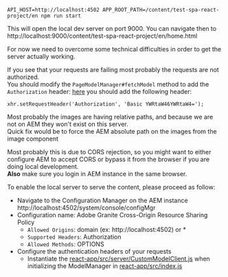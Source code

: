 
```
API_HOST=http://localhost:4502 APP_ROOT_PATH=/content/test-spa-react-project/en npm run start
```
This will open the local dev server on port 9000. You can navigate then to http://localhost:9000/content/test-spa-react-project/en/home.html


For now we need to overcome some technical difficulties in order to get the server actually working.

If you see that your requests are failing most probably the requests are not authorized.  
You should modify the `PageModelManager#fetchModel` method to add the `Authorization` header:
[here](https://www.npmjs.com/package/@adobe/cq-spa-page-model-manager)
you should add the following header:
```
xhr.setRequestHeader('Authorization', 'Basic YWRtaW46YWRtaW4=');
```
Most probably the images are having relative paths, and because we are not on AEM they won't exist on this server.  
Quick fix would be to force the AEM absolute path on the images from the image component

Most probably this is due to CORS rejection, so you might want to either configure AEM to accept CORS or bypass it from
 the browser if you are doing local development.  
**Also** make sure you login in AEM instance in the same browser.

To enable the local server to serve the content, please proceed as follow:
- Navigate to the Configuration Manager on the AEM instance http://localhost:4502/system/console/configMgr
- Configuration name: Adobe Granite Cross-Origin Resource Sharing Policy
  - ```Allowed Origins```: domain (ex: http://localhost:4502) or *
  - ```Supported Headers```: Authorization
  - ```Allowed Methods```: OPTIONS
- Configure the authentication headers of your requests
  - Instantiate the [react-app/src/server/CustomModelClient.js](react-app/src/server/CustomModelClient.js) when initializing the ModelManager in [react-app/src/index.js](react-app/src/index.js)